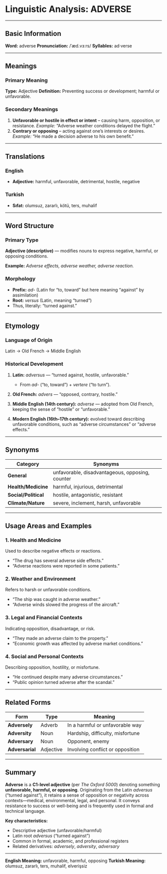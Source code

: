 # Linguistic Analysis: ADVERSE

---

## Basic Information

**Word:** adverse
**Pronunciation:** /ˈæd.vɜːrs/
**Syllables:** ad·verse

---

## Meanings

### Primary Meaning

**Type:** Adjective
**Definition:** Preventing success or development; harmful or unfavorable.

### Secondary Meanings

1. **Unfavorable or hostile in effect or intent** – causing harm, opposition, or resistance.
   _Example:_ “Adverse weather conditions delayed the flight.”
2. **Contrary or opposing** – acting against one’s interests or desires.
   _Example:_ “He made a decision adverse to his own benefit.”

---

## Translations

### English

- **Adjective:** harmful, unfavorable, detrimental, hostile, negative

### Turkish

- **Sıfat:** olumsuz, zararlı, kötü, ters, muhalif

---

## Word Structure

### Primary Type

**Adjective (descriptive)** — modifies nouns to express negative, harmful, or opposing conditions.

**Example:** _Adverse effects, adverse weather, adverse reaction._

### Morphology

- **Prefix:** _ad-_ (Latin for “to, toward” but here meaning “against” by assimilation)
- **Root:** _versus_ (Latin, meaning “turned”)
- Thus, literally: “turned against.”

---

## Etymology

### Language of Origin

Latin → Old French → Middle English

### Historical Development

1. **Latin:** _adversus_ — “turned against, hostile, unfavorable.”

   - From _ad-_ (“to, toward”) + _vertere_ (“to turn”).

2. **Old French:** _advers_ — “opposed, contrary, hostile.”
3. **Middle English (14th century):** _adverse_ — adopted from Old French, keeping the sense of “hostile” or “unfavorable.”
4. **Modern English (16th–17th century):** evolved toward describing unfavorable conditions, such as “adverse circumstances” or “adverse effects.”

---

## Synonyms

| Category             | Synonyms                                        |
| -------------------- | ----------------------------------------------- |
| **General**          | unfavorable, disadvantageous, opposing, counter |
| **Health/Medicine**  | harmful, injurious, detrimental                 |
| **Social/Political** | hostile, antagonistic, resistant                |
| **Climate/Nature**   | severe, inclement, harsh, unfavorable           |

---

## Usage Areas and Examples

### 1. **Health and Medicine**

Used to describe negative effects or reactions.

- “The drug has several adverse side effects.”
- “Adverse reactions were reported in some patients.”

### 2. **Weather and Environment**

Refers to harsh or unfavorable conditions.

- “The ship was caught in adverse weather.”
- “Adverse winds slowed the progress of the aircraft.”

### 3. **Legal and Financial Contexts**

Indicating opposition, disadvantage, or risk.

- “They made an adverse claim to the property.”
- “Economic growth was affected by adverse market conditions.”

### 4. **Social and Personal Contexts**

Describing opposition, hostility, or misfortune.

- “He continued despite many adverse circumstances.”
- “Public opinion turned adverse after the scandal.”

---

## Related Forms

| Form            | Type      | Meaning                          |
| --------------- | --------- | -------------------------------- |
| **Adversely**   | Adverb    | In a harmful or unfavorable way  |
| **Adversity**   | Noun      | Hardship, difficulty, misfortune |
| **Adversary**   | Noun      | Opponent, enemy                  |
| **Adversarial** | Adjective | Involving conflict or opposition |

---

## Summary

**Adverse** is a **C1-level adjective** (per _The Oxford 5000_) denoting something **unfavorable, harmful, or opposing**. Originating from the Latin _adversus_ (“turned against”), it retains a sense of opposition or negativity across contexts—medical, environmental, legal, and personal. It conveys resistance to success or well-being and is frequently used in formal and technical language.

**Key characteristics:**

- Descriptive adjective (unfavorable/harmful)
- Latin root _adversus_ (“turned against”)
- Common in formal, academic, and professional registers
- Related derivatives: _adversely_, _adversity_, _adversary_

---

**English Meaning:** unfavorable, harmful, opposing
**Turkish Meaning:** olumsuz, zararlı, ters, muhalif, elverişsiz
